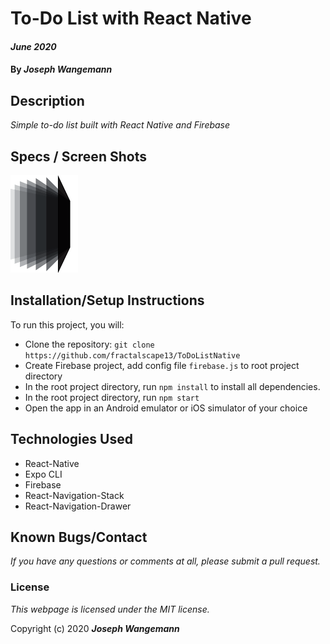 # To-Do List with React Native

#### _June 2020_
#### By _**Joseph Wangemann**_

## Description
_Simple to-do list built with React Native and Firebase_

## Specs / Screen Shots
![Name](./assets/fadestack.png?raw=true "Desc")

## Installation/Setup Instructions

To run this project, you will:
  * Clone the repository: `git clone https://github.com/fractalscape13/ToDoListNative`
  * Create Firebase project, add config file `firebase.js` to root project directory
  * In the root project directory, run `npm install` to install all dependencies. 
  * In the root project directory, run `npm start` 
  * Open the app in an Android emulator or iOS simulator of your choice

## Technologies Used
* React-Native
* Expo CLI
* Firebase
* React-Navigation-Stack
* React-Navigation-Drawer

## Known Bugs/Contact

_If you have any questions or comments at all, please submit a pull request._

### License

*This webpage is licensed under the MIT license.*

Copyright (c) 2020 **_Joseph Wangemann_**
